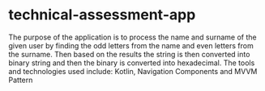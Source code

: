 # technical-assessment-app
The purpose of the application is to process the name and surname of the given user by finding the odd letters from the name and even letters from the surname. 
Then based on the results the string is then converted into binary string and then the binary is converted into hexadecimal. The tools and technologies used include: Kotlin, 
Navigation Components and MVVM Pattern
